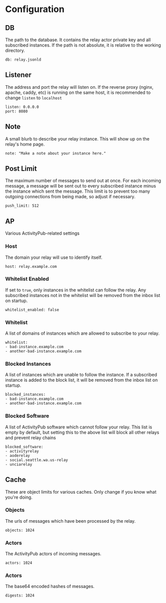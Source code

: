 # Configuration

## DB

The path to the database. It contains the relay actor private key and all subscribed
instances. If the path is not absolute, it is relative to the working directory.

	db: relay.jsonld


## Listener

The address and port the relay will listen on. If the reverse proxy (nginx, apache, caddy, etc)
is running on the same host, it is recommended to change `listen` to `localhost`

	listen: 0.0.0.0
	port: 8080


## Note

A small blurb to describe your relay instance. This will show up on the relay's home page.

	note: "Make a note about your instance here."


## Post Limit

The maximum number of messages to send out at once. For each incoming message, a message will be
sent out to every subscribed instance minus the instance which sent the message. This limit
is to prevent too many outgoing connections from being made, so adjust if necessary.

	push_limit: 512


## AP

Various ActivityPub-related settings


### Host

The domain your relay will use to identify itself.

	host: relay.example.com


### Whitelist Enabled

If set to `true`, only instances in the whitelist can follow the relay. Any subscribed instances
not in the whitelist will be removed from the inbox list on startup.

	whitelist_enabled: false


### Whitelist

A list of domains of instances which are allowed to subscribe to your relay.

	whitelist:
	- bad-instance.example.com
	- another-bad-instance.example.com


### Blocked Instances

A list of instances which are unable to follow the instance. If a subscribed instance is added to
the block list, it will be removed from the inbox list on startup.

	blocked_instances:
	- bad-instance.example.com
	- another-bad-instance.example.com


### Blocked Software

A list of ActivityPub software which cannot follow your relay. This list is empty by default, but
setting this to the above list will block all other relays and prevent relay chains

	blocked_software:
	- activityrelay
	- aoderelay
	- social.seattle.wa.us-relay
	- unciarelay


## Cache

These are object limits for various caches. Only change if you know what you're doing.


### Objects

The urls of messages which have been processed by the relay.

	objects: 1024


### Actors

The ActivityPub actors of incoming messages.

	actors: 1024


### Actors

The base64 encoded hashes of messages.

	digests: 1024
